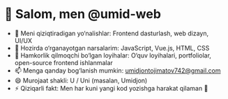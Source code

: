 # 👋 Salom, men @umid-web

- 👀 Meni qiziqtiradigan yo‘nalishlar: Frontend dasturlash, web dizayn, UI/UX
- 🌱 Hozirda o‘rganayotgan narsalarim: JavaScript, Vue.js, HTML, CSS
- 💞️ Hamkorlik qilmoqchi bo‘lgan loyihalar: O‘quv loyihalari, portfoliolar, open-source frontend ishlanmalar
- 📫 Menga qanday bog‘lanish mumkin: umidjontojimatov742@gmail.com
- 😄 Murojaat shakli: U / Uni (masalan, Umidjon)
- ⚡ Qiziqarli fakt: Men har kuni yangi kod yozishga harakat qilaman 🚀


<!---
umid-web/umid-web is a ✨ special ✨ repository because its `README.md` (this file) appears on your GitHub profile.
You can click the Preview link to take a look at your changes.
--->
